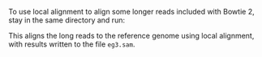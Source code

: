 <script>
import Link from "$components/Link.svelte";
import Execute from "$components/Execute.svelte";
</script>

To use <Link href="http://bowtie-bio.sourceforge.net/bowtie2/manual.shtml#end-to-end-alignment-versus-local-alignment">local alignment</Link> to align some longer reads included with Bowtie 2, stay in the same directory and run:

<Execute command="bowtie2 \ --local \ -x $REF \ -U longreads.fq \ -S eg3.sam" />

This aligns the long reads to the reference genome using local alignment, with results written to the file `eg3.sam`.
